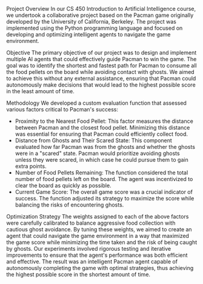 Project Overview
In our CS 450 Introduction to Artificial Intelligence course, we undertook a collaborative project based on the Pacman game originally developed by the University of California, Berkeley. The project was implemented using the Python programming language and focused on developing and optimizing intelligent agents to navigate the game environment.

Objective
The primary objective of our project was to design and implement multiple AI agents that could effectively guide Pacman to win the game. The goal was to identify the shortest and fastest path for Pacman to consume all the food pellets on the board while avoiding contact with ghosts. We aimed to achieve this without any external assistance, ensuring that Pacman could autonomously make decisions that would lead to the highest possible score in the least amount of time.

Methodology
We developed a custom evaluation function that assessed various factors critical to Pacman's success:
- Proximity to the Nearest Food Pellet: This factor measures the distance between Pacman and the closest food pellet. Minimizing this distance was essential for ensuring that Pacman could efficiently collect food.
- Distance from Ghosts and Their Scared State: This component evaluated how far Pacman was from the ghosts and whether the ghosts were in a "scared" state. Pacman would prioritize avoiding ghosts unless they were scared, in which case he could pursue them to gain extra points.
- Number of Food Pellets Remaining: The function considered the total number of food pellets left on the board. The agent was incentivized to clear the board as quickly as possible.
- Current Game Score: The overall game score was a crucial indicator of success. The function adjusted its strategy to maximize the score while balancing the risks of encountering ghosts.

Optimization Strategy
The weights assigned to each of the above factors were carefully calibrated to balance aggressive food collection with cautious ghost avoidance. By tuning these weights, we aimed to create an agent that could navigate the game environment in a way that maximized the game score while minimizing the time taken and the risk of being caught by ghosts. Our experiments involved rigorous testing and iterative improvements to ensure that the agent's performance was both efficient and effective. The result was an intelligent Pacman agent capable of autonomously completing the game with optimal strategies, thus achieving the highest possible score in the shortest amount of time.
